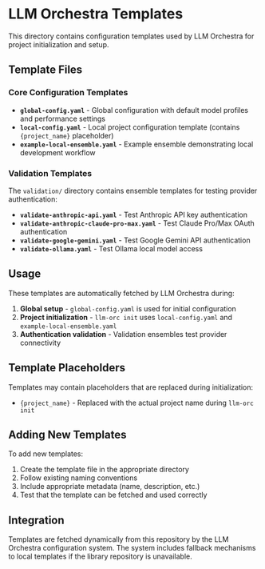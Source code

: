 # LLM Orchestra Templates

This directory contains configuration templates used by LLM Orchestra for project initialization and setup.

## Template Files

### Core Configuration Templates
- **`global-config.yaml`** - Global configuration with default model profiles and performance settings
- **`local-config.yaml`** - Local project configuration template (contains `{project_name}` placeholder)
- **`example-local-ensemble.yaml`** - Example ensemble demonstrating local development workflow

### Validation Templates  
The `validation/` directory contains ensemble templates for testing provider authentication:

- **`validate-anthropic-api.yaml`** - Test Anthropic API key authentication
- **`validate-anthropic-claude-pro-max.yaml`** - Test Claude Pro/Max OAuth authentication  
- **`validate-google-gemini.yaml`** - Test Google Gemini API authentication
- **`validate-ollama.yaml`** - Test Ollama local model access

## Usage

These templates are automatically fetched by LLM Orchestra during:

1. **Global setup** - `global-config.yaml` is used for initial configuration
2. **Project initialization** - `llm-orc init` uses `local-config.yaml` and `example-local-ensemble.yaml`
3. **Authentication validation** - Validation ensembles test provider connectivity

## Template Placeholders

Templates may contain placeholders that are replaced during initialization:

- `{project_name}` - Replaced with the actual project name during `llm-orc init`

## Adding New Templates

To add new templates:

1. Create the template file in the appropriate directory
2. Follow existing naming conventions
3. Include appropriate metadata (name, description, etc.)
4. Test that the template can be fetched and used correctly

## Integration

Templates are fetched dynamically from this repository by the LLM Orchestra configuration system. The system includes fallback mechanisms to local templates if the library repository is unavailable.